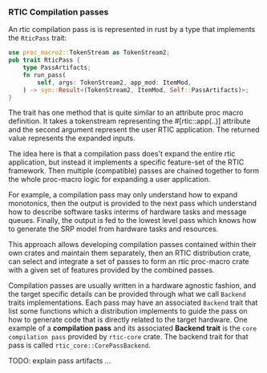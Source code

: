### RTIC Compilation passes

An rtic compilation pass is is represented in rust by a type that implements the `RticPass` trait:
```rust
use proc_macro2::TokenStream as TokenStream2;
pub trait RticPass {
    type PassArtifacts;
    fn run_pass(
        self, args: TokenStream2, app_mod: ItemMod,
    ) -> syn::Result<(TokenStream2, ItemMod, Self::PassArtifacts)>;
}
```

The trait has one method that is quite similar to an attribute proc macro definition. It takes a tokenstream representing the #[rtic::app(..)] attribute and the second argument represent the user RTIC application. The returned value represents the expanded inputs.

The idea here is that a compilation pass does't expand the entire rtic application, but instead it implements a specific feature-set of the RTIC framework. Then multiple (compatible) passes are chained together to form the whole proc-macro logic for expanding a user application.

For example, a compilation pass may only understand how to expand monotonics, then the output is provided to the next pass which understand how to describe software tasks interms of hardware tasks and message queues. Finally, the output is fed to the lowest level pass which knows how to generate the SRP model from hardware tasks and resources.

This approach allows developing compilation passes contained within their own crates and maintain them separately, then an RTIC distribution crate, can select and integrate a set of passes to form an rtic proc-macro crate with a given set of features provided by the combined passes.

Compilation passes are usually written in a hardware agnostic fashion, and the target specific details can be provided through what we call `Backend` traits implementations. Each pass may have an associated `Backend` trait that list some functions which a distribution implements to guide the pass on how to generate code that is directly related to the target hardware. One example of a **compilation pass** and its associated **Backend trait** is the `core compilation pass` provided by `rtic-core` crate. The backend trait for that pass is called `rtic_core::CorePassBackend`.


TODO: explain pass artifacts ...